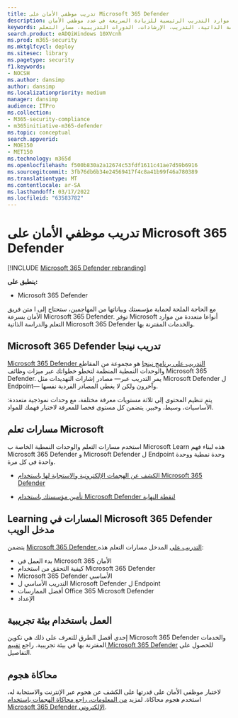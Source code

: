 ```yaml
---
title: تدريب موظفي الأمان على Microsoft 365 Defender
description: يمكنك الوصول إلى موارد التدريب الرئيسية للزيادة السريعة في عدد موظفي الأمان.
keywords: ملفات الفيديو، التعليمات الذاتية، الدراسة الذاتية، التدريب، الإرشادات، الدورات التدريبية، مسار التعلم، Microsoft Learn، الدورة التدريبية، الدورات التدريبية، SecOps، محلل الأمان
search.product: eADQiWindows 10XVcnh
ms.prod: m365-security
ms.mktglfcycl: deploy
ms.sitesec: library
ms.pagetype: security
f1.keywords:
- NOCSH
ms.author: dansimp
author: dansimp
ms.localizationpriority: medium
manager: dansimp
audience: ITPro
ms.collection:
- M365-security-compliance
- m365initiative-m365-defender
ms.topic: conceptual
search.appverid:
- MOE150
- MET150
ms.technology: m365d
ms.openlocfilehash: f500b830a2a12674c53fdf1611c41ae7d59b6916
ms.sourcegitcommit: 3fb76db6b34e24569417f4c8a41b99f46a780389
ms.translationtype: MT
ms.contentlocale: ar-SA
ms.lasthandoff: 03/17/2022
ms.locfileid: "63583782"
---
```

# <a name="train-your-security-staff-for-microsoft-365-defender"></a>تدريب موظفي الأمان على Microsoft 365 Defender

[!INCLUDE [Microsoft 365 Defender rebranding](../includes/microsoft-defender.md)]

**ينطبق على:**
- Microsoft 365 Defender

مع الحاجة الملحة لحماية مؤسستك وبياناتها من المهاجمين، ستحتاج إلى ا متن فريق الأمان بسرعة Microsoft 365 Defender. توفر Microsoft أنواعا متعددة من موارد التعلم والدراسة الذاتية Microsoft 365 Defender والخدمات المقترنة بها.


## <a name="microsoft-365-defender-ninja-training"></a>Microsoft 365 Defender تدريب نينجا

[Microsoft 365 Defender التدريب على برنامج نينجا](https://techcommunity.microsoft.com/t5/microsoft-365-defender/become-a-microsoft-365-defender-ninja/ba-p/1789376) هو مجموعة من المقاطع والوحدات النمطية المنظمة لتخطو خطواتك عبر ميزات وظائف Microsoft 365 Defender. يمر التدريب عبر&mdash; مصادر إشارات التهديدات مثل Microsoft Defender ل Endpoint&mdash; وآخرون ولكن لا يغطي المصادر الفردية نفسها. 

يتم تنظيم المحتوى إلى ثلاثة مستويات معرفة مختلفة، مع وحدات نموذجية متعددة: الأساسيات، وسيط، وخبير. يتضمن كل مستوى فحصا للمعرفة لاختبار فهمك للمواد.

## <a name="microsoft-learn-learning-paths"></a>مسارات تعلم Microsoft

استخدم مسارات التعلم والوحدات النمطية الخاصة ب Microsoft Learn هذه لبناء فهم Microsoft 365 Defender و Microsoft Defender ل Endpoint وحدة نمطية ووحدة واحدة في كل مرة.

 - [الكشف عن الهجمات الإلكترونية والاستجابة لها باستخدام Microsoft 365 Defender](/learn/paths/defender-detect-respond/)

 - [تأمين مؤسستك باستخدام Microsoft Defender لنقطة النهاية](/learn/paths/defender-endpoint-fundamentals/)  


## <a name="learning-paths-in-the-microsoft-365-defender-portal-learning-hub"></a>Learning المسارات في Microsoft 365 Defender مدخل الويب

يتضمن [Microsoft 365 Defender التدريب على](https://security.microsoft.com/learning) المدخل مسارات التعلم هذه:

- بدء العمل في Microsoft 365 الأمان
- كيفية التحقق من استخدام Microsoft 365 Defender
- Microsoft 365 Defender الأساسي
- التدريب الأساسي ل Microsoft Defender ل Endpoint
- أفضل الممارسات Office 365 Microsoft Defender
- الإعداد

## <a name="hands-on-with-a-trial-environment"></a>العمل باستخدام بيئة تجريبية

إحدى أفضل الطرق للتعرف على ذلك هي تكوين Microsoft 365 Defender والخدمات المقترنة بها في بيئة تجريبية. راجع [تقييم Microsoft 365 Defender](eval-overview.md) للحصول على التفاصيل.

## <a name="simulating-an-attack"></a>محاكاة هجوم

لاختبار موظفي الأمان على قدرتها على الكشف عن هجوم عبر الإنترنت والاستجابة له، استخدم هجوم محاكاة. لمزيد [من المعلومات، راجع محاكاة الهجمات باستخدام Microsoft 365 Defender الإلكتروني](eval-defender-investigate-respond-simulate-attack.md#simulate-attacks-with-the-microsoft-365-defender-portal). 

